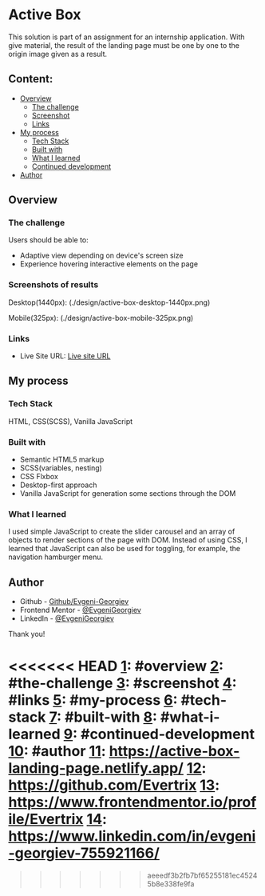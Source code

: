 # Active Box

This solution is part of an assignment for an internship application. With give material, the result of the landing page must be one by one to the origin image given as a result.

## Content:

- [Overview][1]
  - [The challenge][2]
  - [Screenshot][3]
  - [Links][4]
- [My process][5]
  - [Tech Stack][6]
  - [Built with][7]
  - [What I learned][8]
  - [Continued development][9]
- [Author][10]

## Overview

### The challenge

Users should be able to:

- Adaptive view depending on device's screen size
- Experience hovering interactive elements on the page

### Screenshots of results

Desktop(1440px): (./design/active-box-desktop-1440px.png)

Mobile(325px): (./design/active-box-mobile-325px.png)

### Links

- Live Site URL: [Live site URL][11]

## My process

### Tech Stack

HTML, CSS(SCSS), Vanilla JavaScript

### Built with

- Semantic HTML5 markup
- SCSS(variables, nesting)
- CSS Flxbox
- Desktop-first approach
- Vanilla JavaScript for generation some sections through the DOM

### What I learned

I used simple JavaScript to create the slider carousel and an array of objects to render sections of the page with DOM. Instead of using CSS, I learned that JavaScript can also be used for toggling, for example, the navigation hamburger menu.

## Author

- Github - [Github/Evgeni-Georgiev][12]
- Frontend Mentor - [@EvgeniGeorgiev][13]
- LinkedIn - [@EvgeniGeorgiev][14]

Thank you!

<<<<<<< HEAD
[1]: #overview
[2]: #the-challenge
[3]: #screenshot
[4]: #links
[5]: #my-process
[6]: #tech-stack
[7]: #built-with
[8]: #what-i-learned
[9]: #continued-development
[10]: #author
[11]: https://active-box-landing-page.netlify.app/
[12]: https://github.com/Evertrix
[13]: https://www.frontendmentor.io/profile/Evertrix
[14]: https://www.linkedin.com/in/evgeni-georgiev-755921166/
=======
[1]:	#overview
[2]:	#the-challenge
[3]:	#screenshot
[4]:	#links
[5]:	#my-process
[6]:	#tech-stack
[7]:	#built-with
[8]:	#what-i-learned
[9]:	#continued-development
[10]:	#author
[11]:	https://active-box-landing-page.netlify.app/
[12]:	https://github.com/Evgeni-Georgiev
[13]:	https://www.frontendmentor.io/profile/Evertrix
[14]:	https://www.linkedin.com/in/evgeni-georgiev-755921166/
>>>>>>> aeeedf3b2fb7bf65255181ec45245b8e338fe9fa
